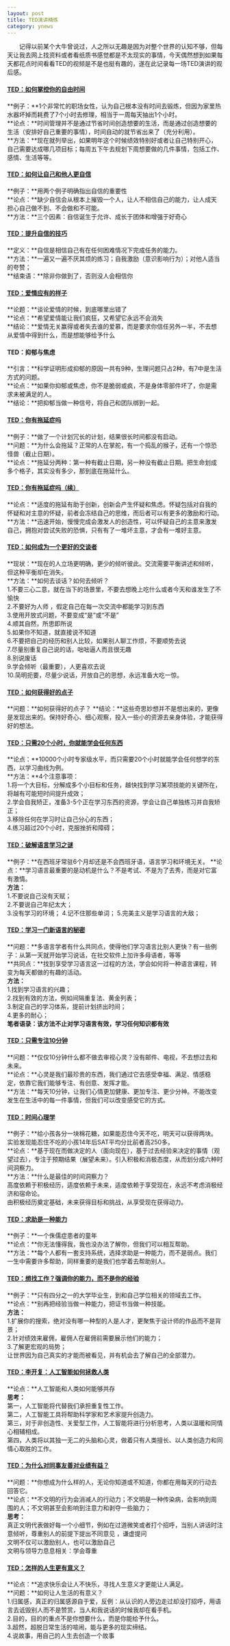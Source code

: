 ```yaml
---
layout: post
title: TED演讲精炼
category: ynews
---
```


&emsp;&emsp;记得以前某个大牛曾说过，人之所以无趣是因为对整个世界的认知不够，但每天让我去网上找资料或者看纸质书感觉都是不太现实的事情，今天偶然想到如果每天都花点时间看看TED的视频是不是也挺有趣的，遂在此记录每一场TED演讲的观后感。           

#### [TED：如何掌控你的自由时间](http://open.163.com/newview/movie/free?pid=MC82BCQAN&mid=MC8U8L3IB)
**例子：**1个非常忙的职场女性，认为自己根本没有时间去锻炼，但因为家里热水器坏掉而耗费了7个小时去修理，相当于一周每天抽出1个小时。        
**论点：**时间管理并不是通过节省时间创造想要的生活，而是通过创造想要的生活（安排好自己重要的事情），时间自动的就节省出来了（充分利用）。            
**方法：**现在就列举出，如果明年这个时候绩效特别好或者让自己特别开心，自己需要达成哪几项目标；每周五下午去规划下周想要做的几件事情，包括工作、感情、生活等等。                

#### [TED：如何让自己和他人更自信](http://open.163.com/newview/movie/free?pid=MELHFK3K5&mid=MELHG4GNS)
**例子：**用两个例子明确指出自信的重要性          
**论点：**缺少自信会从根本上摧毁一个人，让人不相信自己的能力，让人成天担心自己做不到、不会做和不可能。        
**方法：**三个因素：自信诞生于允许、成长于团体和增强于好奇心        

#### [TED：提升自信的技巧](http://open.163.com/newview/movie/free?pid=MBOR278SK&mid=MBP8E2U4J)    
**定义：**自信是相信自己有在任何困难情况下完成任务的能力。       
**方法：**一遍又一遍不厌其烦的练习；自我激励（意识影响行为）；对他人适当的夸赞；       
**结束语：**除非你做到了，否则没人会相信你

#### [TED：爱情应有的样子](http://open.163.com/newview/movie/free?pid=MC9FQL66A&mid=MCA50R4D7)    
**论题：**谈论爱情的时候，到底哪里出错了          
**论点：**希望爱情能让我们疯狂，又希望它永远不会消失          
**结论：**爱情无关赢得或者失去谁的爱慕，而是要求你信任另外一半，不去想从爱情中得到什么，而是想能够给予什么              

#### TED：抑郁与焦虑            
**引言：**科学证明形成抑郁的原因一共有9种，生理问题只占2种，有7中是生活方式的问题。     
**论点：**如果你抑郁或焦虑，你不是脆弱或疯，不是身体零部件坏了，你是需求未被满足的人。    
**结论：**把抑郁当做一种信号，将自己和团队绑到一起。        

#### [TED：你有拖延症吗](http://open.163.com/newview/movie/free?pid=MBHQSM52F&mid=MBI15O7QE)    
**例子：**做了一个计划冗长的计划，结果很长时间都没有启动。            
**问题：**为什么会拖延？正常的人在掌舵，有一个捣乱的猴子，还有一个惊恐怪兽（截止日期）。           
**论点：**拖延分两种：第一种有截止日期，另一种没有截止日期。把生命划成多个格子，其实没有多少，那到底在拖延什么。         

#### [TED：你有拖延症吗（续）](http://open.163.com/newview/movie/free?pid=MC9GRQOVM&mid=MC9GTCBDN)  
**论点：**适度的拖延有助于创新，创新会产生怀疑和焦虑。怀疑包括对自我的怀疑和对主意的怀疑，前者会冻结自己的思维，而后者可以有更多的激励和行动。         
**方法：**迅速开始，慢慢完成会激发人的创造性，可以怀疑自己的主意来激发自己，拥抱对尝试失败的恐惧，只有有了一堆坏主意，才会有一堆好主意。           

#### [TED：如何成为一个更好的交谈者](http://open.163.com/newview/movie/free?pid=MBFLN6BJF&mid=MBFLNJGFE)     
**现状：**现在的人立场更明确，更少的倾听彼此。交流需要平衡讲述和倾听，但这种平衡却在消失。    
**方法：**如何去谈话？如何去倾听？             
1.不要三心二意，就在当下的场景里，不要去想晚上吃什么或者今天和谁发生了不愉快          
2.不要好为人师 ，假定自己在每一次交流中都能学习到东西        
3.使用开放式问题，不要变成“是”或“不是”       
4.顺其自然，所思即所说        
5.如果你不知道，就直接说不知道             
6.不要把自己的经历和别人比较，如果别人聊工作烦，不要顺势去说            
7.尽量别重复自己说的话，咄咄逼人而且很无趣          
8.别说废话          
9.学会倾听（最重要），人更喜欢去说             
10.简明扼要，尽量少说话，开放自己的思想，永远准备大吃一惊。            

#### [TED：如何获得好的点子](http://open.163.com/newview/movie/free?pid=MCLBKTON4&mid=MCLBL5GAT)      
**问题：**如何获得好的点子？
**结论：**这些奇思妙想并不是想出来的，更像是发现出来的。保持好奇心、细心观察，投入一些小的资源去亲身体验，才能获得好的想法。            

#### [TED：只需20个小时，你就能学会任何东西](http://open.163.com/newview/movie/free?pid=MDP9I0PME&mid=MDP9I3BG5)      
**论点：**10000个小时专家级水平，而只需要20个小时就能学会任何想学的东西，以学习曲线为例。           
**方法：**4个注意事项：                       
1.将一个大目标，分解成多个小目标和任务，越快找到学习某项技能的关键所在，将越有可能短时间提升成效；                      
2.学会自我矫正，准备3-5个正在学习东西的资源，学会让自己单独练习并自我矫正；           
3.移除任何在学习时让自己分心的东西；           
4.练习超过20个小时，克服挫折和障碍；            

#### [TED：破解语言学习之谜](http://open.163.com/newview/movie/free?pid=MAVFT31VD&mid=MAVFTJPHR)   
**例子：**在西班牙常驻6个月却还是不会西班牙语，语言学习和环境无关。
**论点：**学习语言最重要的是动机是什么？不是考试、不是为了去秀，而是对它富有激情。        
**方法：**         
1.不要说自己没有天赋；          
2.不要说自己年纪太大；          
3.没有学习的环境；
4.记不住那些单词；
5.完美主义是学习语言的大敌；         

#### [TED：学习一门新语言的秘密](http://open.163.com/newview/movie/free?pid=MEV6D7BA2&mid=MEV6DFJE7)    
**问题：**多语言学者有什么共同点，使得他们学习语言比别人更快？有一些例子：从第一天就开始学习说话，在社交软件上加许多母语者，等等                   
**共同点：**找到享受学习语言这一过程的方法，学会如何将一种语言课程，转变为每天都做的有趣的活动。         
**方法：**     
1.找到学习语言的兴趣；      
2.找到有效的方法，例如间隔重复法、黄金列表；        
3.制定自己的学习体系，提前计划挤出时间；         
4.更多的耐心；      
**笔者语录：该方法不止对学习语言有效，学习任何知识都有效**    

#### [TED：只需专注10分钟](http://open.163.com/newview/movie/free?pid=M94IULLG6&mid=M94IURE1L)    
**问题：**仅仅10分钟什么都不做去审视心灵？没有邮件、电视，不去想过去和未来。             
**论点：**心灵是我们最珍贵的东西，我们通过它去感受幸福、满足、情感稳定，依靠它我们能够专注、有创意、发挥才能。               
**方法：**每天10分钟，让我们心情更加健康、更加专注、更少分神。不能改变发生在生活中的每一件事情，但我们可以改变感受它的方式。             

#### [TED：时间心理学](http://open.163.com/newview/movie/free?pid=MDQ17QFF3&mid=MDQ17TBSB)    
**例子：**给小孩各分一块棉花糖，如果能忍住今天不吃，明天可以获得两块。实验发现能忍住不吃的小孩14年后SAT平均分比前者高250多。       
**论点：**基于现在而做决定的人（面向现在），基于过去经验来决定的事情（观望过去），专注于预期结果（展望未来）。引入积极和消极态度，从而划分成六种时间洞察力。         
**方法：**什么是最佳的时间洞察力？       
高度依赖于积极经历，适度依赖于未来，适度依赖于享受现在，永远不考虑消极经济和宿命论。          
由积极经历奠定基础，未来获得目标和挑战，从享受现在获得动力。          

#### [TED：求助是一种能力](http://open.163.com/newview/movie/free?pid=MCF6L5MLC&mid=MCGGKT30J)      
**例子：**一个侏儒症患者的童年          
**论点：**你无法懂得我，我也没办法了解你，但我们可以相互帮助。      
**方法：**每个人都有一套支持系统，选择求助是一种能力，而不是弱点。我们一生中需要许多帮助，同样重要的是我们也学着去帮助别人。           

#### [TED：想找工作？强调你的能力，而不是你的经验](http://open.163.com/newview/movie/free?pid=MDJQGQFNJ&mid=MDJQVEEU4)            
**例子：**只有四分之一的大学毕业生，到和自己学位相关的领域去工作。             
**论点：**别再把经验当做一种能力，把证书当做一种技能。         
**方法：**       
1.扩展你的搜索，绝对没有哪一种型的人是人才，更聚焦于设计师的作品而不是背景；             
2.针对绩效来雇佣，雇佣人在雇佣前需要展示他们的能力；          
3.了解更宏观的局势；         
让世界因为自己真实的才能而被看见，并有机会去了解自己的全部潜力。       

#### [TED：李开复：人工智能如何拯救人类](http://open.163.com/newview/movie/free?pid=MDO81R1TR&mid=MDO820N3H)            
**论点：**人工智能和人类如何能够共存                 
**思考：**     
第一，人工智能将代替我们承担重复性工作。             
第二，人工智能工具将帮助科学家和艺术家提升创造力。              
第三，对于非创造性、关爱型工作，人工智能将进行分析思考，人类以温暖和同情心相辅相成。             
第四，人类将以其独一无二的头脑和心灵，做着只有人类擅长、以人类创造力和同情心取胜的工作。            

#### [TED：为什么对同事友善对业绩有益？](http://open.163.com/newview/movie/free?pid=ME1QNCT7Q&mid=ME1QVUT11)       
**问题：**你想成为什么样的人，无论你知道或不知道，你都在用每天的行动去回答它。           
**论点：**不文明的行为会消减人的行动力；不文明是一种传染病，会影响到周围的人；不文明甚至会影响到注意力和剥夺一些脑力；        
**思考：**     
真正文明代表做好每一个小细节，例如在过道微笑或者打个招呼，当别人讲话时注意倾听，尊重别人的前提下提出不同意见 ，谦虚提问                         
文明不仅可以激励别人，也可以激励自己                 
文明与领导力息息相关：学会尊重             

#### [TED：怎样的人生更有意义？](http://open.163.com/newview/movie/free?pid=MDL1IHHJG&mid=MDL1ILLIM)       
**论点：**追求快乐会让人不快乐，寻找人生意义才更能让人满足。             
**问题：**如何让人生活的有意义？              
1.归属感，真正的归属感源自于爱，反例：从认识的人旁边走过却没打招呼，用语言去诋毁别人而不是赞赏，当人和我说话的时候我却在看手机。                 
2.目的，目的的重点不是你想要什么，而是你能给予什么。           
3.超然，超脱日常生活的喧闹，能与更多的现实缔结。            
4.说故事，用自己的人生去创造一个故事                
